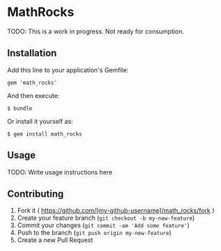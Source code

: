 # MathRocks

TODO: This is a work in progress. Not ready for consumption.

## Installation

Add this line to your application's Gemfile:

    gem 'math_rocks'

And then execute:

    $ bundle

Or install it yourself as:

    $ gem install math_rocks

## Usage

TODO: Write usage instructions here

## Contributing

1. Fork it ( https://github.com/[my-github-username]/math_rocks/fork )
2. Create your feature branch (`git checkout -b my-new-feature`)
3. Commit your changes (`git commit -am 'Add some feature'`)
4. Push to the branch (`git push origin my-new-feature`)
5. Create a new Pull Request
